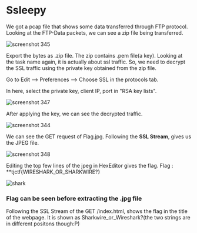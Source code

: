 # Ssleepy

We got a pcap file that shows some data transferred through FTP protocol.
Looking at the FTP-Data packets, we can see a zip file being transferred.

![screenshot 345](https://user-images.githubusercontent.com/42334661/44036357-39d95f02-9f2f-11e8-8331-f7e9d053ae4d.png)

Export the bytes as .zip file. The zip contains .pem file(a key). 
Looking at the task name again, it is actually about ssl traffic.
So, we need to decrypt the SSL traffic using the private key obtained from the zip file.

Go to Edit --> Preferences --> Choose SSL in the protocols tab.

In here, select the private key, client IP, port in "RSA key lists".


![screenshot 347](https://user-images.githubusercontent.com/42334661/44036999-df98f618-9f30-11e8-862a-1bd756683338.png)

After applying the key, we can see the decrypted traffic.


![screenshot 344](https://user-images.githubusercontent.com/42334661/44037261-89180986-9f31-11e8-8b51-70ad2856841c.png)

We can see the GET request of Flag.jpg. Following the **SSL Stream**, gives us the JPEG file.

![screenshot 348](https://user-images.githubusercontent.com/42334661/44037615-61bab5ea-9f32-11e8-9cce-bff9b93975fb.png)

Editing the top few lines of the jpeg in HexEditor gives the flag.
Flag : **tjctf{WIRESHARK_OR_SHARKWIRE?}

![shark](https://user-images.githubusercontent.com/42334661/44037755-c26ec7be-9f32-11e8-852d-fa0015ace0f0.png)

### Flag can be seen before extracting the .jpg file

Following the SSL Stream of the GET /index.html, shows the flag in the title of the webpage.
It is shown as Sharkwire_or_Wireshark?(the two strings are in different positons though:P)


